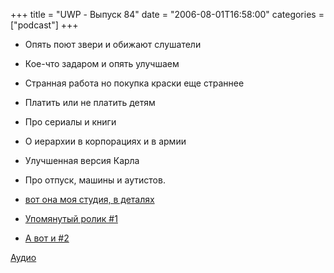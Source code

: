 +++
title = "UWP - Выпуск 84"
date = "2006-08-01T16:58:00"
categories = ["podcast"]
+++


- Опять поют звери и обижают слушатели
- Кое-что задаром и опять улучшаем
- Странная работа но покупка краски еще страннее
- Платить или не платить детям
- Про сериалы и книги
- О иерархии в корпорациях и в армии
- Улучшенная версия Карла
- Про отпуск, машины и аутистов.

- [вот она моя студия, в деталях](http://picasaweb.google.com/umputun/Studio1N)
- [Упомянутый ролик #1](http://video.google.com/videoplay?docid=-7223652902698371292&q=israel)
- [А вот и #2](http://video.google.com/videoplay?docid=-9212940906188025750&q=israel)

[Аудио](https://podcast.umputun.com/media/ump_podcast84.mp3)
<audio src="https://podcast.umputun.com/media/ump_podcast84.mp3" preload="none">